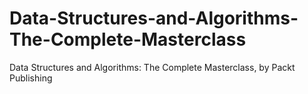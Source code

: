 


# Data-Structures-and-Algorithms-The-Complete-Masterclass
Data Structures and Algorithms: The Complete Masterclass, by Packt Publishing 

